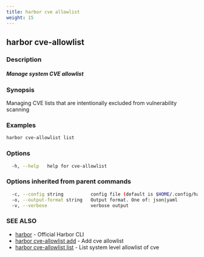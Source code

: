 ```yaml
---
title: harbor cve allowlist
weight: 15
---
```

## harbor cve-allowlist

### Description

##### Manage system CVE allowlist

### Synopsis

Managing CVE lists that are intentionally excluded from vulnerability scanning

### Examples

```sh
harbor cve-allowlist list
```

### Options

```sh
  -h, --help   help for cve-allowlist
```

### Options inherited from parent commands

```sh
  -c, --config string          config file (default is $HOME/.config/harbor-cli/config.yaml)
  -o, --output-format string   Output format. One of: json|yaml
  -v, --verbose                verbose output
```

### SEE ALSO

* [harbor](harbor.md)	 - Official Harbor CLI
* [harbor cve-allowlist add](harbor-cve-allowlist-add.md)	 - Add cve allowlist
* [harbor cve-allowlist list](harbor-cve-allowlist-list.md)	 - List system level allowlist of cve

